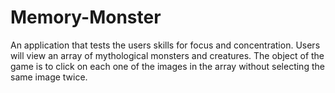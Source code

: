# Memory-Monster
An application that tests the users skills for focus and concentration. Users will view an array of mythological monsters and creatures. The object of the game is to click on each one of the images in the array without selecting the same image twice.
